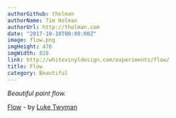 ```yaml
---
authorGithub: tholman
authorName: Tim Holman
authorUrl: http://tholman.com
date: "2017-10-10T00:00:00Z"
image: flow.png
imgHeight: 478
imgWidth: 828
link: http://whitevinyldesign.com/experiments/flow/
title: Flow
category: Beautiful
---
```


_Beautiful paint flow._

[Flow](http://whitevinyldesign.com/experiments/flow/) - by [Luke Twyman](http://www.whitevinyldesign.com/)
